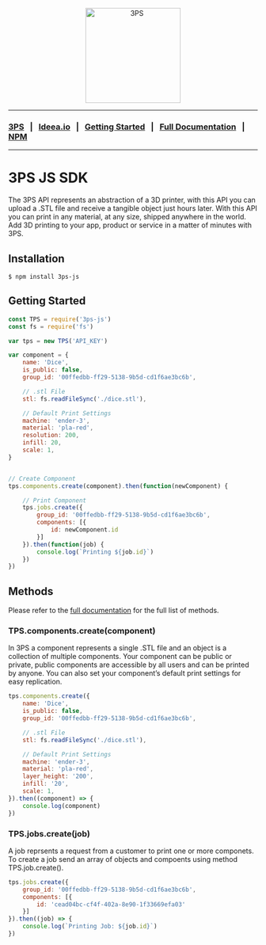 <p align="center">
  <img width="192" src="https://ideea.io/static/img/3ps.png" alt="3PS">
</p>

---

### [3PS](https://ideea.io/3ps) &nbsp;&nbsp;|&nbsp;&nbsp; [Ideea.io](https://ideea.io) &nbsp;&nbsp;|&nbsp;&nbsp; [Getting Started](https://ideea.io/3ps/getting-started) &nbsp;&nbsp;|&nbsp;&nbsp; [Full Documentation](https://ideea.io/docs/3ps) &nbsp;&nbsp;|&nbsp;&nbsp; [NPM](https://www.npmjs.com/package/3ps-js)

---

# 3PS JS SDK

The 3PS API represents an abstraction of a 3D printer, with this API you can upload a .STL file and receive a tangible object just hours later. With this API you can print in any material, at any size, shipped anywhere in the world. Add 3D printing to your app, product or service in a matter of minutes with 3PS.

## Installation

```
$ npm install 3ps-js
```

## Getting Started

```js
const TPS = require('3ps-js')
const fs = require('fs')

var tps = new TPS('API_KEY')

var component = {
	name: 'Dice',
	is_public: false,
	group_id: '00ffedbb-ff29-5138-9b5d-cd1f6ae3bc6b',

	// .stl File
	stl: fs.readFileSync('./dice.stl'),

	// Default Print Settings
	machine: 'ender-3',
	material: 'pla-red',
	resolution: 200,
	infill: 20,
	scale: 1,
}


// Create Component
tps.components.create(component).then(function(newComponent) {

	// Print Component
	tps.jobs.create({
		group_id: '00ffedbb-ff29-5138-9b5d-cd1f6ae3bc6b',
		components: [{
			id: newComponent.id
		}]
	}).then(function(job) {
		console.log(`Printing ${job.id}`)
	})
})
```

## Methods

Please refer to the [full documentation](https://ideea.io/3ps/docs) for the full list of methods.

### TPS.components.create(component)
In 3PS a component represents a single .STL file and an object is a collection of multiple components. Your component can be public or private, public components are accessible by all users and can be printed by anyone. You can also set your component’s default print settings for easy replication.

```js
tps.components.create({
	name: 'Dice',
	is_public: false,
	group_id: '00ffedbb-ff29-5138-9b5d-cd1f6ae3bc6b',

	// .stl File
	stl: fs.readFileSync('./dice.stl'),

	// Default Print Settings
	machine: 'ender-3',
	material: 'pla-red',
	layer_height: '200',
	infill: '20',
    scale: 1,
}).then((component) => {
	console.log(component)
})
```

### TPS.jobs.create(job)
A job reprsents a request from a customer to print one or more componets. To create a job send an array of objects and compoents using method TPS.job.create().

```js
tps.jobs.create({
	group_id: '00ffedbb-ff29-5138-9b5d-cd1f6ae3bc6b',
	components: [{
		id: 'cead04bc-cf4f-402a-8e90-1f33669efa03'
	}]
}).then((job) => {
	console.log(`Printing Job: ${job.id}`)
})
```

